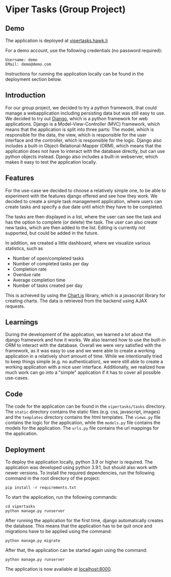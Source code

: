 # Viper Tasks (Group Project)

## Demo

The application is deployed at [vipertasks.hawk.li](https://vipertasks.hawk.li)

For a demo account, use the following credentials (no password required):

```
Username: demo
EMail: demo@demo.com
```

Instructions for running the application locally can be found in the deployment section below.

## Introduction

For our group project, we decided to try a python framework, that could manage a webapplication including persisting data but was still easy to use. We decided to try out [Django](https://www.djangoproject.com/), which is a python framework for web applications. Django is a Model-View-Controller (MVC) framework, which means that the application is split into three parts: The model, which is responsible for the data, the view, which is responsible for the user interface and the controller, which is responsible for the logic. Django also includes a built-in Object-Relational-Mapper (ORM), which means that the application does not have to interact with the database directly, but can use python objects instead. Django also includes a built-in webserver, which makes it easy to test the application locally.

## Features

For the use-case we decided to choose a relatively simple one, to be able to experiment with the features django offered and see how they work. We decided to create a simple task management application, where users can create tasks and specify a due date until which they have to be completed.

The tasks are then displayed in a list, where the user can see the task and has the option to complete (or delete) the task. The user can also create new tasks, which are then added to the list. Editing is currently not supported, but could be added in the future.

In addition, we created a little dashboard, where we visualize various statistics, such as
- Number of open/completed tasks
- Number of completed tasks per day
- Completion rate
- Overdue rate
- Average completion time
- Number of tasks created per day

This is achieved by using the [Chart.js](https://www.chartjs.org/) library, which is a javascript library for creating charts. The data is retrieved from the backend using AJAX requests.

## Learnings

During the development of the application, we learned a lot about the django framework and how it works. We also learned how to use the built-in ORM to interact with the database. Overall we were very satisfied with the framework, as it was easy to use and we were able to create a working application in a relatively short amount of time. While we intentionally tried to keep things simple (e.g. no authentication), we were still able to create a working application with a nice user interface. Additionally, we realized how much work can go into a "simple" application if it has to cover all possible use-cases.

## Code

The code for the application can be found in the `vipertasks/tasks` directory. The `static` directory contains the static files (e.g. css, javascript, images) and the `templates` directory contains the html templates. The `views.py` file contains the logic for the application, while the `models.py` file contains the models for the application. The `urls.py` file contains the url mappings for the application.

## Deployment

To deploy the application locally, python 3.9 or higher is required. The application was developed using python 3.9.1, but should also work with newer versions. To install the required dependencies, run the following command in the root directory of the project:

```
pip install -r requirements.txt
```

To start the application, run the following commands:

```
cd vipertasks
python manage.py runserver
```

After running the application for the first time, django automatically creates the database. This means that the application has to be quit once and migrations have to be applied using the command:

```
python manage.py migrate
```

After that, the application can be started again using the command:

```
python manage.py runserver
```

The application is now available at [localhost:8000](http://localhost:8000).